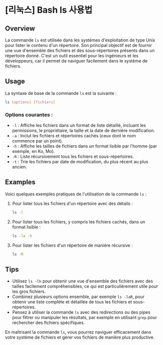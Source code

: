 # [리눅스] Bash ls 사용법

## Overview
La commande `ls` est utilisée dans les systèmes d'exploitation de type Unix pour lister le contenu d'un répertoire. Son principal objectif est de fournir une vue d'ensemble des fichiers et des sous-répertoires présents dans un répertoire donné. C'est un outil essentiel pour les ingénieurs et les développeurs, car il permet de naviguer facilement dans le système de fichiers.

## Usage
La syntaxe de base de la commande `ls` est la suivante :

```bash
ls [options] [fichiers]
```

### Options courantes :
- `-l` : Affiche les fichiers dans un format de liste détaillé, incluant les permissions, le propriétaire, la taille et la date de dernière modification.
- `-a` : Inclut les fichiers et répertoires cachés (ceux dont le nom commence par un point).
- `-h` : Affiche les tailles de fichiers dans un format lisible par l'homme (par exemple, en Ko, Mo).
- `-R` : Liste récursivement tous les fichiers et sous-répertoires.
- `-t` : Trie les fichiers par date de modification, du plus récent au plus ancien.

## Examples
Voici quelques exemples pratiques de l'utilisation de la commande `ls` :

1. Pour lister tous les fichiers d'un répertoire avec des détails :

   ```bash
   ls -l
   ```

2. Pour lister tous les fichiers, y compris les fichiers cachés, dans un format lisible :

   ```bash
   ls -la -h
   ```

3. Pour lister les fichiers d'un répertoire de manière récursive :

   ```bash
   ls -R
   ```

## Tips
- Utilisez `ls -lh` pour obtenir une vue d'ensemble des fichiers avec des tailles facilement compréhensibles, ce qui est particulièrement utile pour les gros fichiers.
- Combinez plusieurs options ensemble, par exemple `ls -laR`, pour obtenir une liste complète et détaillée de tous les fichiers et sous-répertoires.
- Pensez à utiliser la commande `ls` avec des redirections ou des pipes pour filtrer ou manipuler les résultats, par exemple en utilisant `grep` pour rechercher des fichiers spécifiques.

En maîtrisant la commande `ls`, vous pourrez naviguer efficacement dans votre système de fichiers et gérer vos fichiers de manière plus productive.